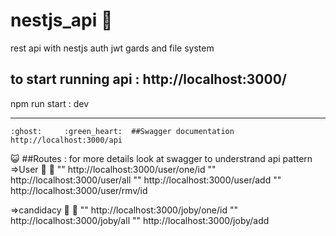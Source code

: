 # nestjs_api :star_struck:
rest api with nestjs auth jwt gards and  file system

## to start running api : http://localhost:3000/
npm run start : dev

****
	:ghost: 	:green_heart:  ##Swagger documentation http://localhost:3000/api
  
  
  :smiley_cat:  ##Routes :
  for more details look at swagger to understrand api pattern
  =>User  	:brown_heart: :blue_heart:
""   http://localhost:3000/user/one/id
""   http://localhost:3000/user/all
""   http://localhost:3000/user/add
""   http://localhost:3000/user/rmv/id
   
   =>candidacy :purple_heart: 	:white_heart:
""  http://localhost:3000/joby/one/id
""  http://localhost:3000/joby/all
""  http://localhost:3000/joby/add
   
   
